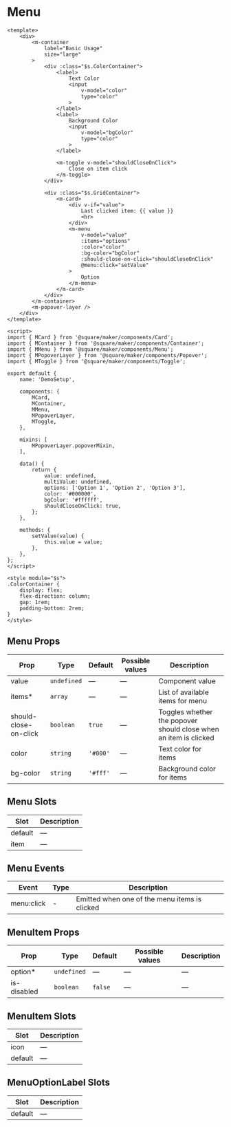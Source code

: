 # Menu


```vue
<template>
	<div>
		<m-container
			label="Basic Usage"
			size="large"
		>
			<div :class="$s.ColorContainer">
				<label>
					Text Color
					<input
						v-model="color"
						type="color"
					>
				</label>
				<label>
					Background Color
					<input
						v-model="bgColor"
						type="color"
					>
				</label>

				<m-toggle v-model="shouldCloseOnClick">
					Close on item click
				</m-toggle>
			</div>

			<div :class="$s.GridContainer">
				<m-card>
					<div v-if="value">
						Last clicked item: {{ value }}
						<hr>
					</div>
					<m-menu
						v-model="value"
						:items="options"
						:color="color"
						:bg-color="bgColor"
						:should-close-on-click="shouldCloseOnClick"
						@menu:click="setValue"
					>
						Option
					</m-menu>
				</m-card>
			</div>
		</m-container>
		<m-popover-layer />
	</div>
</template>

<script>
import { MCard } from '@square/maker/components/Card';
import { MContainer } from '@square/maker/components/Container';
import { MMenu } from '@square/maker/components/Menu';
import { MPopoverLayer } from '@square/maker/components/Popover';
import { MToggle } from '@square/maker/components/Toggle';

export default {
	name: 'DemoSetup',

	components: {
		MCard,
		MContainer,
		MMenu,
		MPopoverLayer,
		MToggle,
	},

	mixins: [
		MPopoverLayer.popoverMixin,
	],

	data() {
		return {
			value: undefined,
			multiValue: undefined,
			options: ['Option 1', 'Option 2', 'Option 3'],
			color: '#000000',
			bgColor: '#ffffff',
			shouldCloseOnClick: true,
		};
	},

	methods: {
		setValue(value) {
			this.value = value;
		},
	},
};
</script>

<style module="$s">
.ColorContainer {
	display: flex;
	flex-direction: column;
	gap: 1rem;
	padding-bottom: 2rem;
}
</style>
```


<!-- api-tables:start -->
## Menu Props

| Prop                  | Type        | Default  | Possible values | Description                                                      |
| --------------------- | ----------- | -------- | --------------- | ---------------------------------------------------------------- |
| value                 | `undefined` | —        | —               | Component value                                                  |
| items*                | `array`     | —        | —               | List of available items for menu                                 |
| should-close-on-click | `boolean`   | `true`   | —               | Toggles whether the popover should close when an item is clicked |
| color                 | `string`    | `'#000'` | —               | Text color for items                                             |
| bg-color              | `string`    | `'#fff'` | —               | Background color for items                                       |


## Menu Slots

| Slot    | Description |
| ------- | ----------- |
| default | —           |
| item    | —           |


## Menu Events

| Event      | Type | Description                                   |
| ---------- | ---- | --------------------------------------------- |
| menu:click | -    | Emitted when one of the menu items is clicked |


## MenuItem Props

| Prop        | Type        | Default | Possible values | Description |
| ----------- | ----------- | ------- | --------------- | ----------- |
| option*     | `undefined` | —       | —               | —           |
| is-disabled | `boolean`   | `false` | —               | —           |


## MenuItem Slots

| Slot    | Description |
| ------- | ----------- |
| icon    | —           |
| default | —           |


## MenuOptionLabel Slots

| Slot    | Description |
| ------- | ----------- |
| default | —           |
<!-- api-tables:end -->

